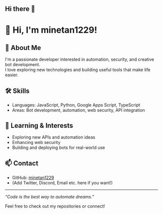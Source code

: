 ## Hi there 👋

<!--
**minetan1229/minetan1229**  is a ✨ _special_ ✨ repository because its `README.md` (this file) appears on your GitHub profile.

Here are some ideas to get you started:

- 🌱 I’m currently learning ... tapescript
-->

# 👋 Hi, I'm minetan1229!

## 🚀 About Me
I'm a passionate developer interested in automation, security, and creative bot development.  
I love exploring new technologies and building useful tools that make life easier.

## 🛠️ Skills
- Languages: JavaScript, Python, Google Apps Script, TypeScript
- Areas: Bot development, automation, web security, API integration

## 🌱 Learning & Interests
- Exploring new APIs and automation ideas
- Enhancing web security
- Building and deploying bots for real-world use

## 📫 Contact
- GitHub: [minetan1229](https://github.com/minetan1229)
- (Add Twitter, Discord, Email etc. here if you want!)

---

_“Code is the best way to automate dreams.”_

Feel free to check out my repositories or connect!
